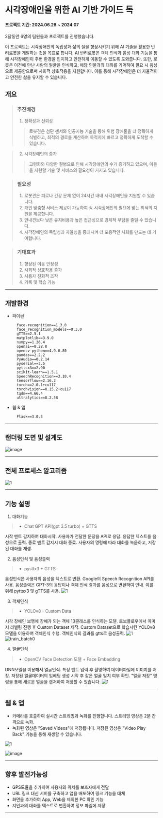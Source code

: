 # 시각장애인을 위한 AI 기반 가이드 독

#### 프로젝트 기간: 2024.06.28 ~ 2024.07

2달동안 6명의 팀원들과 프로젝트를 진행했습니다.

이 프로젝트는 시각장애인의 독립성과 삶의 질을 향상시키기 위해 AI 기술을 활용한 반려로봇을 개발하는 것을 목표로 합니다. 
AI 반려로봇은 객체 인식과 음성 대화 기능을 통해 시각장애인이 주변 환경을 인지하고 안전하게 이동할 수 있도록 도와줍니다. 
또한, 로봇은 이전에 만난 사람의 얼굴을 인식하고, 해당 인물과의 대화를 기억하여 필요 시 음성으로 제공함으로써 사회적 상호작용을 지원합니다. 
이를 통해 시각장애인은 더 자율적이고 안전한 삶을 유지할 수 있습니다.

## 개요
> ### 추진배경
> 1. 정확성과 신뢰성
>>   로봇견은 첨단 센서와 인공지능 기술을 통해 위험 장애물을 더 정확하게 식별하고, 최적의 경로를 계산하여 목적지에 빠르고 정확하게 도착할 수 있습니다.

> 2. 시각장애인의 증가
>>   고령화와 다양한 질병으로 인해 시각장애인의 수가 증가하고 있으며, 이들을 지원할 기술 및 서비스의 필요성이 커지고 있습니다.

> ### 필요성
> 1. 로봇견은 피로나 건강 문제 없이 24시간 내내 시각장애인을 지원할 수 있습니다.
> 2. 개인 맞춤형 서비스 제공이 가능하여 각 시각장애인의 필요에 맞는 최적의 지원을 제공합니다.
> 3. 안내견보다 낮은 유지비용과 높은 접근성으로 경제적 부담을 줄일 수 있습니다.
> 4. 시각장애인의 독립성과 자율성을 증대시켜 더 포용적인 사회를 만드는 데 기여합니다.

> ### 기대효과
> 1. 향상된 이동 안정성
> 2. 사회적 상호작용 증가
> 3. 사용자 친화적 조작
> 4. 기록 및 학습 기능

----------------------------------------------------------------------------------------------------

## 개발환경

+ 파이썬

        face-recognition==1.3.0
        face_recognition_models==0.3.0
        gTTS==2.5.1
        matplotlib==3.9.0
        numpy==1.26.4
        openai==0.28.0
        opencv-python==4.9.0.80
        pandas==2.2.2
        PyAudio==0.2.14
        pyserial==3.5
        pyttsx3==2.90
        scikit-learn==1.5.1
        SpeechRecognition==3.10.4
        tensorflow==2.16.2
        torch==2.0.1+cu117
        torchvision==0.15.2+cu117
        tqdm==4.66.4
        ultralytics==8.2.58

+ 웹 & 앱 

        Flask==3.0.3
  
----------------------------------------------------------------------------------------------------

## 랜더링 도면 및 설계도

![image](https://github.com/user-attachments/assets/db97f52a-e6fb-4d92-b001-2492361cdab5)

----------------------------------------------------------------------------------------------------

## 전체 프로세스 알고리즘
![1](https://github.com/user-attachments/assets/8cef98f5-37e3-4b49-b72d-f098cc3910b4)

----------------------------------------------------------------------------------------------------

## 기능 설명
1. 대화기능
> + Chat GPT API(gpt 3.5 turbo) + GTTS
>
시작 멘트 감지하여 대화시작. 사용자가 전달한 문장을 API로 응답. 응답한 텍스트를 음성으로 출력. 
종료 멘트 감지시 대화 종료. 사용자의 명령에 따라 대화를 녹음하고, 저장된 대화를 재생.
>
2. 음성인식 및 음성출력
> + pysttx3 + GTTS
>
음성인식은 사용자의 음성을 텍스트로 변환. Google의 Speech Recognition API를 사용.
음성출력은 GPT-3의 응답이나 객체 인식 결과를 음성으로 변환하여 안내. 이를 위해 pyttsx3 및 gTTS를 사용.
![1](https://github.com/user-attachments/assets/2fd6028d-8acb-4212-8262-a73d6cab0e75)
>
3. 객체인식
> + YOLOv8 - Custom Data
>   
시각 장애인 보행에 장애가 되는 객체 13클래스를 인식하는 모델. 로보플로우에서 이미지 라벨링 진행 후 Custom Dataset 제작. Custom Dataset으로 학습시킨 YOLOv8 모델을 이용하여 객체인식 수행.
객체인식의 결과를 gtts로 음성출력.
![1](https://github.com/user-attachments/assets/dd897324-c12e-437d-8b57-be62b061b1b8)
![train_batch0](https://github.com/user-attachments/assets/6be4282e-23d8-4b4f-98f0-faca83e15143)
>
4. 얼굴인식
> + OpenCV Face Detection 모델 + Face Embadding
> 
DNN모델을 이용해서 얼굴인식. 특정 멘트 입력 후 촬영하여 데이터파일에 이미지를 저장. 저장된 얼굴데이터의 임베딩 생성 시작 후 같은 얼굴 일치 여부 확인.
"얼굴 저장" 명령을 통해 새로운 얼굴을 캡처하여 저장할 수 있습니다.
![1](https://github.com/user-attachments/assets/774c1031-c217-4349-9c6e-d9ec5d63392a)

----------------------------------------------------------------------------------------------------

## 웹 & 앱
 + 카메라를 호출하여 실시간 스트리밍과 녹화를 진행합니다. 스트리밍 영상은 2분 간격으로 녹화.
 + 녹화된 영상은 "Saved Videos"에 저장됩니다. 저장된 영상은 "Video Play Back" 기능을 통해 재생할 수 있습니다.
 
 ![1](https://github.com/user-attachments/assets/f5997e18-14d0-4354-9731-d1cc0b57c816)


 ![image](https://github.com/user-attachments/assets/6617a25a-60c9-4e7a-bb8b-e2a81910c644)

----------------------------------------------------------------------------------------------------

## 향후 발전가능성 
 + GPS모듈을 추가하여 사용자의 위치를 보호자에게 전달
 + URL 링크 대신 서버를 구축하고 앱을 배포하여 링크 기능을 대체
 + 화면을 추가하여 App, Web을 제외한 PC 확인 기능
 + 지인과의 대화를 텍스트로 변환하여 정보 파일에 저장

----------------------------------------------------------------------------------------------------
